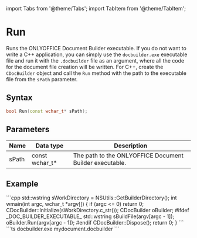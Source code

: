 import Tabs from '@theme/Tabs';
import TabItem from '@theme/TabItem';

# Run

Runs the ONLYOFFICE Document Builder executable. If you do not want to write a C++ application, you can simply use the `docbuilder.exe` executable file and run it with the `.docbuilder` file as an argument, where all the code for the document file creation will be written. For C++, create the `CDocBuilder` object and call the `Run` method with the path to the executable file from the `sPath` parameter.

## Syntax

```cpp
bool Run(const wchar_t* sPath);
```

## Parameters

| **Name** | **Data type**  | **Description**                                         |
| -------- | -------------- | ------------------------------------------------------- |
| sPath    | const wchar_t* | The path to the ONLYOFFICE Document Builder executable. |

## Example

<Tabs>
    <TabItem value="cpp" label="C++">
        ```cpp
        std::wstring sWorkDirectory = NSUtils::GetBuilderDirectory();
        int wmain(int argc, wchar_t *argv[])
        {
          if (argc <= 0)
            return 0;
          CDocBuilder::Initialize(sWorkDirectory.c_str());
          CDocBuilder oBuilder;
        #ifdef _DOC_BUILDER_EXECUTABLE_
          std::wstring sBuildFile(argv[argc - 1]);
          oBuilder.Run(argv[argc - 1]);
        #endif
          CDocBuilder::Dispose();
          return 0;
        }
        ```
    </TabItem>
    <TabItem value="builder" label=".docbuilder">
        ```ts
        docbuilder.exe mydocument.docbuilder
        ```
    </TabItem>
</Tabs>
